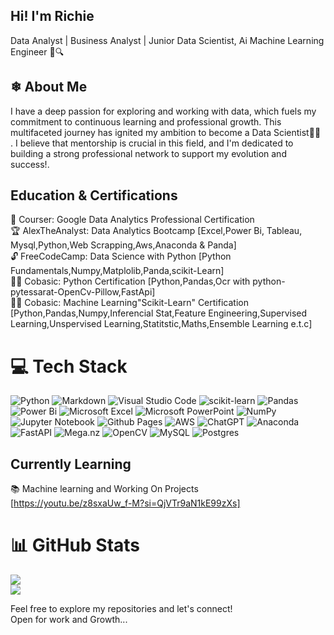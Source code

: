 ## Hi! I'm Richie
Data Analyst | Business Analyst | Junior Data Scientist, Ai Machine Learning Engineer 🚀🔍<br>
## ❄ About Me<br>
I have a deep passion for exploring and working with data, which fuels my commitment to continuous learning and professional growth. This multifaceted journey has ignited my ambition to become a Data Scientist👨‍🔬 . I believe that mentorship is crucial in this field, and I'm dedicated to building a strong professional network to support my evolution and success!.
## Education & Certifications
🎉 Courser: Google Data Analytics Professional Certification<br>
🏆 AlexTheAnalyst: Data Analytics Bootcamp [Excel,Power Bi, Tableau, Mysql,Python,Web Scrapping,Aws,Anaconda & Panda]<br>
🔓 FreeCodeCamp: Data Science with Python [Python Fundamentals,Numpy,Matplolib,Panda,scikit-Learn]<br>
👨‍🎓 Cobasic: Python Certification [Python,Pandas,Ocr with python-pytessarat-OpenCv-Pillow,FastApi]<br>
👨‍🎓 Cobasic: Machine Learning"Scikit-Learn" Certification [Python,Pandas,Numpy,Inferencial Stat,Feature Engineering,Supervised Learning,Unspervised Learning,Statitstic,Maths,Ensemble Learning e.t.c]<br>

# 💻 Tech Stack
<!-- Badges from https://github.com/Ileriayo/markdown-badges -->
![Python](https://img.shields.io/badge/python-3670A0?style=for-the-badge&logo=python&logoColor=ffdd54)
![Markdown](https://img.shields.io/badge/markdown-%23000000.svg?style=for-the-badge&logo=markdown&logoColor=white)
![Visual Studio Code](https://img.shields.io/badge/Visual%20Studio%20Code-0078d7.svg?style=for-the-badge&logo=visual-studio-code&logoColor=white)
![scikit-learn](https://img.shields.io/badge/scikit--learn-%23F7931E.svg?style=for-the-badge&logo=scikit-learn&logoColor=white)
![Pandas](https://img.shields.io/badge/pandas-%23150458.svg?style=for-the-badge&logo=pandas&logoColor=white)
![Power Bi](https://img.shields.io/badge/power_bi-F2C811?style=for-the-badge&logo=powerbi&logoColor=black)
![Microsoft Excel](https://img.shields.io/badge/Microsoft_Excel-217346?style=for-the-badge&logo=microsoft-excel&logoColor=white)
![Microsoft PowerPoint](https://img.shields.io/badge/Microsoft_PowerPoint-B7472A?style=for-the-badge&logo=microsoft-powerpoint&logoColor=white)
![NumPy](https://img.shields.io/badge/numpy-%23013243.svg?style=for-the-badge&logo=numpy&logoColor=white)
![Jupyter Notebook](https://img.shields.io/badge/jupyter-%23FA0F00.svg?style=for-the-badge&logo=jupyter&logoColor=white)
![Github Pages](https://img.shields.io/badge/github%20pages-121013?style=for-the-badge&logo=github&logoColor=white)
![AWS](https://img.shields.io/badge/AWS-%23FF9900.svg?style=for-the-badge&logo=amazon-aws&logoColor=white)
![ChatGPT](https://img.shields.io/badge/chatGPT-74aa9c?style=for-the-badge&logo=openai&logoColor=white)
![Anaconda](https://img.shields.io/badge/Anaconda-%2344A833.svg?style=for-the-badge&logo=anaconda&logoColor=white)
![FastAPI](https://img.shields.io/badge/FastAPI-005571?style=for-the-badge&logo=fastapi)
![Mega.nz](https://img.shields.io/badge/Mega-%23D90007.svg?style=for-the-badge&logo=Mega&logoColor=white)
![OpenCV](https://img.shields.io/badge/opencv-%23white.svg?style=for-the-badge&logo=opencv&logoColor=white)
![MySQL](https://img.shields.io/badge/mysql-4479A1.svg?style=for-the-badge&logo=mysql&logoColor=white)
![Postgres](https://img.shields.io/badge/postgres-%23316192.svg?style=for-the-badge&logo=postgresql&logoColor=white)
## Currently Learning
📚 Machine learning and Working On Projects<br>
[https://youtu.be/z8sxaUw_f-M?si=QjVTr9aN1kE99zXs]
# 📊 GitHub Stats
![](https://github-readme-stats.vercel.app/api?username=GeniXira&theme=radical&hide_border=false&include_all_commits=true&count_private=true)<br/>
![](https://github-profile-trophy.vercel.app/?username=GeniXira&theme=radical&no-frame=false&no-bg=true&margin-w=4)

Feel free to explore my repositories and let's connect!<br>
Open for work and Growth...
